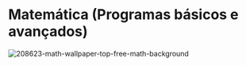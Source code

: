 # Matemática (Programas básicos e avançados)
![208623-math-wallpaper-top-free-math-background](https://github.com/Dilectus-a-Deo/Matematica/assets/156959341/1cdbdb6d-7c52-4e99-913f-6b937f0efb33)

